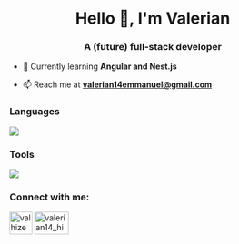 <h1 align="center">Hello 👋, I'm Valerian</h1>
<h3 align="center">A (future) full-stack developer</h3>

- 🌱 Currently learning **Angular and Nest.js**

- 📫 Reach me at **valerian14emmanuel@gmail.com**

<h3 align="left">Languages</h3>
<img src="https://go-skill-icons.vercel.app/api/icons?i=js,ts,python,java,html,css">
<p align="left"> </p>

<h3 align="left">Tools</h3>
<img src="https://go-skill-icons.vercel.app/api/icons?i=express,nodejs,react,tailwind,postgresql,mongodb">
<p align="left"> </p>

<h3 align="left">Connect with me:</h3>
<p align="left">
<a href="https://linkedin.com/in/valhize" target="blank"><img align="center" src="https://raw.githubusercontent.com/rahuldkjain/github-profile-readme-generator/master/src/images/icons/Social/linked-in-alt.svg" alt="valhize" height="40" width="40" /></a>
<a href="https://instagram.com/valerian14_hize" target="blank"><img align="center" src="https://raw.githubusercontent.com/rahuldkjain/github-profile-readme-generator/master/src/images/icons/Social/instagram.svg" alt="valerian14_hize" height="40" width="60" /></a>
</p>
